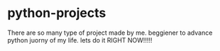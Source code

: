 # python-projects
There are so many type of project made by me. beggiener to advance python juorny of my life. lets do it RIGHT NOW!!!!!
